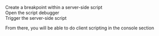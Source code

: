 Create a breakpoint within a server-side script  
Open the script debugger  
Trigger the server-side script  

From there, you will be able to do client scripting in the console section
